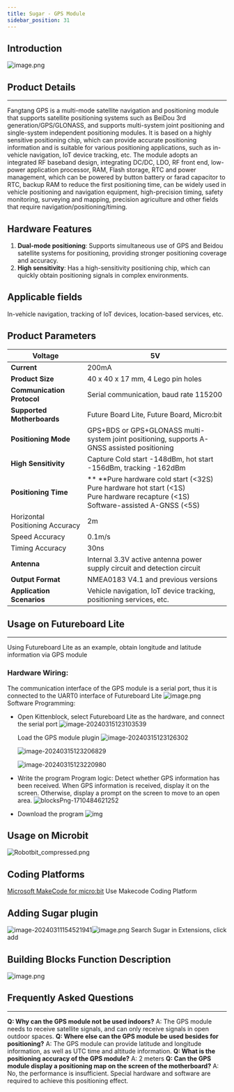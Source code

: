 ```yaml
---
title: Sugar - GPS Module
sidebar_position: 31
---
```

## Introduction

![image.png](https://learn.kittenbot.cn/2024md_pic/1708401312508-04fd0564-eea2-445b-9653-32dff15389f2.png)

## Product Details

---

Fangtang GPS is a multi-mode satellite navigation and positioning module that supports satellite positioning systems such as BeiDou 3rd generation/GPS/GLONASS, and supports multi-system joint positioning and single-system independent positioning modules. It is based on a highly sensitive positioning chip, which can provide accurate positioning information and is suitable for various positioning applications, such as in-vehicle navigation, IoT device tracking, etc.
The module adopts an integrated RF baseband design, integrating DC/DC, LDO, RF front end, low-power application processor, RAM, Flash storage, RTC and power management, which can be powered by button battery or farad capacitor to RTC, backup RAM to reduce the first positioning time, can be widely used in vehicle positioning and navigation equipment, high-precision timing, safety monitoring, surveying and mapping, precision agriculture and other fields that require navigation/positioning/timing.

## Hardware Features

1. **Dual-mode positioning**: Supports simultaneous use of GPS and Beidou satellite systems for positioning, providing stronger positioning coverage and accuracy.
2. **High sensitivity**: Has a high-sensitivity positioning chip, which can quickly obtain positioning signals in complex environments.

## Applicable fields

In-vehicle navigation, tracking of IoT devices, location-based services, etc.

## Product Parameters

| **Voltage**                | 5V                                                                                                                                                |
| -------------------------------- | ------------------------------------------------------------------------------------------------------------------------------------------------- |
| **Current**                | 200mA                                                                                                                                             |
| **Product Size**           | 40 x 40 x 17 mm, 4 Lego pin holes                                                                                                                 |
| **Communication Protocol** | Serial communication, baud rate 115200                                                                                                            |
| **Supported Motherboards** | Future Board Lite, Future Board, Micro:bit                                                                                                        |
| **Positioning Mode**       | GPS+BDS or GPS+GLONASS multi-system joint positioning, supports A-GNSS assisted positioning                                                       |
| **High Sensitivity**       | Capture Cold start -148dBm, hot start -156dBm, tracking -162dBm                                                                                   |
| **Positioning Time**       | ** **Pure hardware cold start (<32S)<br /> Pure hardware hot start (<1S)<br /> Pure hardware recapture (<1S)<br /> Software-assisted A-GNSS (<5S) |
| Horizontal Positioning Accuracy  | 2m                                                                                                                                                |
| Speed Accuracy                   | 0.1m/s                                                                                                                                            |
| Timing Accuracy                  | 30ns                                                                                                                                              |
| **Antenna**                | Internal 3.3V active antenna power supply circuit and detection circuit                                                                           |
| **Output Format**          | NMEA0183 V4.1 and previous versions                                                                                                               |
| **Application Scenarios**  | Vehicle navigation, IoT device tracking, positioning services, etc.                                                                               |

## Usage on Futureboard Lite

---

Using Futureboard Lite as an example, obtain longitude and latitude information via GPS module

### Hardware Wiring:

The communication interface of the GPS module is a serial port, thus it is connected to the UART0 interface of Futureboard Lite
![image.png](https://learn.kittenbot.cn/2024md_pic/1708509761054-465dbb77-f888-43b4-abf5-af70cbceedbf.png)
Software Programming:

- Open Kittenblock, select Futureboard Lite as the hardware, and connect the serial port
  ![image-20240315123103539](https://learn.kittenbot.cn/2024md_pic/image-20240315123103539.png)

  Load the GPS module plugin
  ![image-20240315123126302](https://learn.kittenbot.cn/2024md_pic/image-20240315123126302.png)

  ![image-20240315123206829](https://learn.kittenbot.cn/2024md_pic/image-20240315123206829.png)

  ![image-20240315123220980](https://learn.kittenbot.cn/2024md_pic/image-20240315123220980.png)
- Write the program
  Program logic:
  Detect whether GPS information has been received. When GPS information is received, display it on the screen. Otherwise, display a prompt on the screen to move to an open area.
  ![blocksPng-1710484621252](https://learn.kittenbot.cn/2024md_pic/blocksPng-1710484621252.png)
- Download the program
  ![img](https://learn.kittenbot.cn/2024md_pic/image-20240315143741337.png)

## Usage on Microbit

![Robotbit_compressed.png](https://learn.kittenbot.cn/2024md_pic/1709112761000-c84282ba-fe71-45c1-8ad4-8e7f6fc4738f.png)

## Coding Platforms

[Microsoft MakeCode for micro:bit](https://makecode.microbit.org/#editor) 
Use Makecode Coding Platform

## Adding Sugar plugin

![image-20240311154521941](https://learn.kittenbot.cn/2024md_pic/image-20240311154521941.png)![image.png](https://learn.kittenbot.cn/2024md_pic/1709111641678-73b61119-c29c-4b48-add7-375ce9a15935.png) 
Search Sugar in Extensions, click add

## Building Blocks Function Description

![image.png](https://learn.kittenbot.cn/2024md_pic/1709779943950-c548e350-310a-4faf-ae45-2a756229475c.png)

## Frequently Asked Questions

---

**Q: Why can the GPS module not be used indoors?**
A: The GPS module needs to receive satellite signals, and can only receive signals in open outdoor spaces.
**Q: Where else can the GPS module be used besides for positioning?**
A: The GPS module can provide latitude and longitude information, as well as UTC time and altitude information.
**Q: What is the positioning accuracy of the GPS module?**
A: 2 meters
**Q: Can the GPS module display a positioning map on the screen of the motherboard?**
A: No, the performance is insufficient. Special hardware and software are required to achieve this positioning effect.
